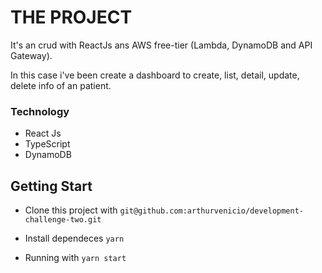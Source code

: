 # THE PROJECT

It's an crud with ReactJs ans AWS free-tier (Lambda, DynamoDB and API Gateway).

In this case i've been create a dashboard to create, list, detail, update, delete info of an patient.

### Technology

-   React Js
-   TypeScript
-   DynamoDB

## Getting Start

-   Clone this project with
    `git@github.com:arthurvenicio/development-challenge-two.git`

-   Install dependeces
    `yarn`

-   Running with
    `yarn start`
